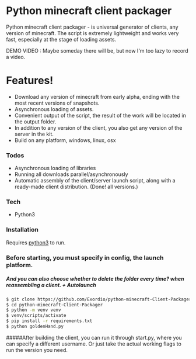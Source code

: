 # Python minecraft client packager

Python minecraft client packager - is universal generator of clients, any version of minecraft.
The script is extremely lightweight and works very fast, especially at the stage of loading assets.

DEMO VIDEO : Maybe someday there will be, but now I'm too lazy to record a video.

# Features!

  - Download any version of minecraft from early alpha, ending with the most recent versions of snapshots.
  - Asynchronous loading of assets.
  - Convenient output of the script, the result of the work will be located in the output folder.
  - In addition to any version of the client, you also get any version of the server in the kit.
  - Build on any platform, windows, linux, osx
 
 ### Todos
 
  - Asynchronous loading of libraries
  - Running all downloads parallel/asynchronously
  - Automatic assembly of the client/server launch script, along with a ready-made client distribution. (Done! all versions.)
 
 ### Tech
* Python3

### Installation

Requires [python3](https://www.python.org/downloads/) to run.

### Before starting, you must specify in config, the launch platform.
##### And you can also choose whether to delete the folder every time? when reassembling a client. + Autolaunch




```sh
$ git clone https://github.com/Exordio/python-minecraft-Client-Packager
$ cd python-minecraft-Client-Packager
$ python -m venv venv 
$ venv/scripts/activate
$ pip install -r requirements.txt
$ python goldenHand.py
```

#####After building the client, you can run it through start.py, where you can specify a different username. Or just take the actual working flags to run the version you need.
